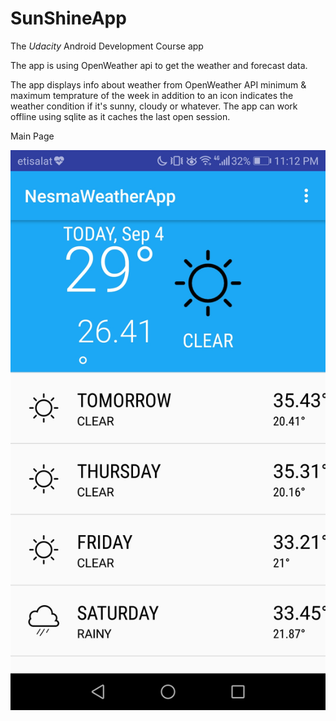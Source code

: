 # SunShineApp
The *Udacity* Android Development Course app

The app is using OpenWeather api to get the weather and forecast data.

The app displays info about weather from OpenWeather API minimum & maximum temprature of the week in addition to an icon indicates the weather condition if it's sunny, cloudy or whatever.
The app can work offline using sqlite as it caches the last open session.

Main Page

![alt text](https://raw.githubusercontent.com/Muhammad7Salah/SunShineApp/master/Screenshot_20180904-231210.jpg "Logo Title Text 1")
